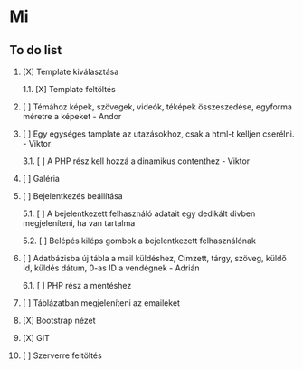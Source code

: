 # Mi
## To do list
1. [X] Template kiválasztása  

    1.1. [X] Template feltöltés  

2. [ ] Témához képek, szövegek, videók, téképek összeszedése, egyforma méretre a képeket - Andor  

3. [ ] Egy egységes tamplate az utazásokhoz, csak a html-t kelljen cserélni. - Viktor    

    3.1. [ ] A PHP rész kell hozzá a dinamikus contenthez - Viktor  

4. [ ] Galéria  

5. [ ] Bejelentkezés beállítása  

    5.1. [ ] A bejelentkezett felhasználó adatait egy dedikált divben megjeleníteni, ha van tartalma  

    5.2. [ ] Belépés kiléps gombok a bejelentkezett felhasználónak  

6. [ ] Adatbázisba új tábla a mail küldéshez, Címzett, tárgy, szöveg, küldő Id, küldés dátum, 0-as ID a vendégnek - Adrián  

    6.1. [ ] PHP rész a mentéshez  

7. [ ] Táblázatban 
megjeleníteni az emaileket  

8. [X] Bootstrap nézet    

9. [X] GIT  

10. [ ] Szerverre feltöltés 
